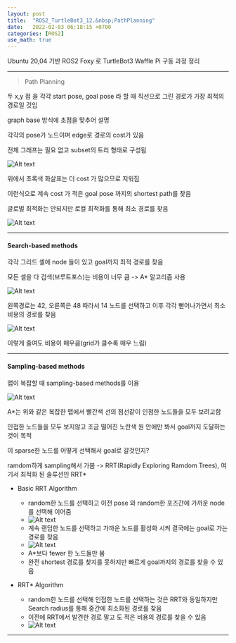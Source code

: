 ```yaml
---
layout: post
title:  "ROS2_TurtleBot3_12.&nbsp;PathPlanning"
date:   2022-02-03 06:18:15 +0700
categories: [ROS2]
use_math: true
---
```


Ubuntu 20,04 기반 ROS2 Foxy 로 TurtleBot3 Waffle Pi 구동 과정 정리

---

> Path Planning

두 x,y 점 을 각각 start pose, goal pose 라 할 때 직선으로 그린 경로가 가장 최적의 경로일 것임

graph base 방식에 초점을 맞추어 설명

각각의 pose가 노드이며 edge로 경로의 cost가 있음

전체 그래프는 필요 없고 subset의 트리 형태로 구성됨

![Alt text](http://leesangwon0114.github.io/static/img/ROS2/12.1.png)

위에서 초록색 화살표는 더 cost 가 많으므로 지워짐

이런식으로 계속 cost 가 적은 goal pose 까지의 shortest path를 찾음

글로벌 최적화는 안되지만 로컬 최적화를 통해 최소 경로를 찾음

![Alt text](http://leesangwon0114.github.io/static/img/ROS2/12.2.png)

---

#### Search-based methods

각각 그리드 셀에 node 들이 있고 goal까지 최적 경로를 찾음

모든 셀을 다 검색(브루트포스)는 비용이 너무 큼 -> A* 알고리즘 사용

![Alt text](http://leesangwon0114.github.io/static/img/ROS2/12.3.png)

왼쪽경로는 42, 오른쪽은 48 따라서 14 노드를 선택하고 이후 각각 뻗어나가면서 최소 비용의 경로를 찾음

![Alt text](http://leesangwon0114.github.io/static/img/ROS2/12.4.png)

이렇게 줄여도 비용이 매우큼(grid가 클수록 매우 느림)

---

#### Sampling-based methods

맵이 복잡할 때 sampling-based methods를 이용

![Alt text](http://leesangwon0114.github.io/static/img/ROS2/12.5.png)

A*는 위와 같은 복잡한 맵에서 빨간색 선의 점선같이 인점한 노드들을 모두 보려고함


인접한 노드들을 모두 보지않고 조금 떨어진 노란색 원 안에만 봐서 goal까지 도달하는 것이 목적

이 sparse한 노드를 어떻게 선택해서 goal로 갈것인지?

ramdom하게 sampling해서 가봄 -> RRT(Rapidly Exploring Ramdom Trees), 여기서 최적화 된 솔루션인 RRT*

- Basic RRT Algorithm
    - random한 노드를 선택하고 이전 pose 와 random한 포즈간에 가까운 node를 선택해 이어줌
    - ![Alt text](http://leesangwon0114.github.io/static/img/ROS2/12.6.png)
    - 계속 랜덤한 노드를 선택하고 가까운 노드를 활성화 시켜 결국에는 goal로 가는 경로를 찾음
    - ![Alt text](http://leesangwon0114.github.io/static/img/ROS2/12.7.png)
    - A*보다 fewer 한 노드들만 봄
    - 완전 shortest 경로를 찾지를 못하지만 빠르게 goal까지의 경로를 찾을 수 있음

- RRT* Algorithm
    - random한 노드를 선택해 인접한 노드를 선택하는 것은 RRT와 동일하지만 Search radius를 통해 중간에 최소화된 경로를 찾음
    - 이전에 RRT에서 발견한 경로 말고 도 적은 비용의 경로를 찾을 수 있음
    - ![Alt text](http://leesangwon0114.github.io/static/img/ROS2/12.8.png)

---